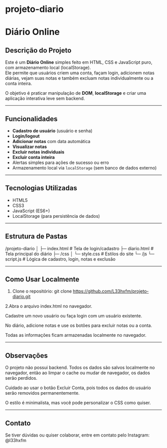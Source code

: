 # projeto-diario
# Diário Online

## Descrição do Projeto
Este é um **Diário Online** simples feito em HTML, CSS e JavaScript puro, com armazenamento local (localStorage).  
Ele permite que usuários criem uma conta, façam login, adicionem notas diárias, vejam suas notas e também excluam notas individualmente ou a conta inteira.

O objetivo é praticar manipulação de **DOM**, **localStorage** e criar uma aplicação interativa leve sem backend.

---

## Funcionalidades

- **Cadastro de usuário** (usuário e senha)
- **Login/logout**
- **Adicionar notas** com data automática
- **Visualizar notas**
- **Excluir notas individuais**
- **Excluir conta inteira**
- Alertas simples para ações de sucesso ou erro
- Armazenamento local via `localStorage` (sem banco de dados externo)

---

## Tecnologias Utilizadas

- HTML5
- CSS3
- JavaScript (ES6+)
- LocalStorage (para persistência de dados)

---

## Estrutura de Pastas

/projeto-diario
│
├─ index.html # Tela de login/cadastro
├─ diario.html # Tela principal do diário
├─ /css
│ └─ style.css # Estilos do site
└─ /js
└─ script.js # Lógica de cadastro, login, notas e exclusão


---

## Como Usar Localmente

1. Clone o repositório:
git clone https://github.com/L33hxfm/projeto-diario.git

2.Abra o arquivo index.html no navegador.

Cadastre um novo usuário ou faça login com um usuário existente.

No diário, adicione notas e use os botões para excluir notas ou a conta.

Todas as informações ficam armazenadas localmente no navegador.

---

## Observações

O projeto não possui backend. Todos os dados são salvos localmente no navegador, então ao limpar o cache ou mudar de navegador, os dados serão perdidos.

Cuidado ao usar o botão Excluir Conta, pois todos os dados do usuário serão removidos permanentemente.

O estilo é minimalista, mas você pode personalizar o CSS como quiser.

---

## Contato

Se tiver dúvidas ou quiser colaborar, entre em contato pelo Instagram: @l33hxfm
